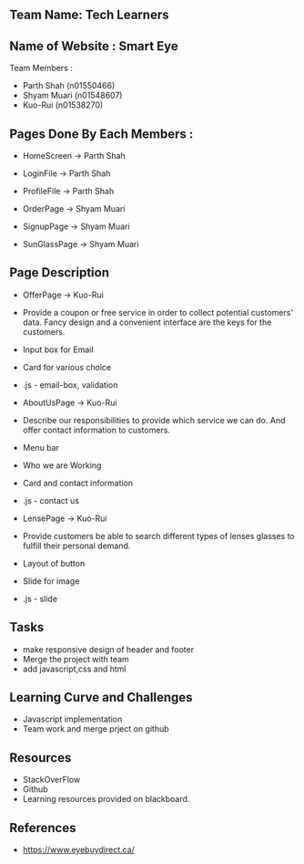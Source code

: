 ## Team Name: Tech Learners

## Name of Website :  Smart Eye

Team Members : 
 - Parth Shah (n01550466)
 - Shyam Muari (n01548607)
 - Kuo-Rui (n01538270)

## Pages Done By Each Members : 

- HomeScreen -> Parth Shah
- LoginFile -> Parth Shah
- ProfileFile -> Parth Shah

- OrderPage -> Shyam Muari 
- SignupPage -> Shyam Muari 
- SunGlassPage -> Shyam Muari 

## Page Description

- OfferPage -> Kuo-Rui
- Provide a coupon or free service in order to collect potential customers' data. Fancy design and a convenient interface are the keys for the customers.
- Input box for Email
- Card for various choice
- .js - email-box, validation

- AboutUsPage -> Kuo-Rui
- Describe our responsibilities to provide which service we can do. And offer contact information to customers.
- Menu bar
- Who we are Working
- Card and contact information
- .js - contact us

- LensePage -> Kuo-Rui
- Provide customers be able to search different types of lenses glasses to fulfill their personal demand.
- Layout of button 
- Slide for image
- .js - slide



## Tasks
- make responsive design of header and footer
- Merge the project with team
- add javascript,css and html

## Learning Curve and Challenges

- Javascript implementation
- Team work and merge prject on github

## Resources

- StackOverFlow
- Github
- Learning resources provided on blackboard.
## References
- https://www.eyebuydirect.ca/